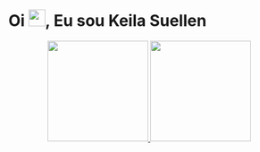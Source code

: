 <h1 align="left">Oi <img src="https://raw.githubusercontent.com/kaueMarques/kaueMarques/master/hi.gif"" height="30px">, Eu sou Keila Suellen</h1>
<div align="center">  
  <a href="https://github.com/KeilaSuellen">
    <img height="180em" src="https://github-readme-stats.vercel.app/api?username=KeilaSuellen&show_icons=true&theme=tokyonight&include_all_commits=true&count_private=true"/>
<img height="180em" src="https://github-readme-stats.vercel.app/api/top-langs/?username=KeilaSuellen&layout=compact&langs_count=7&theme=tokyonight"/>
   </div>
  
  
  
